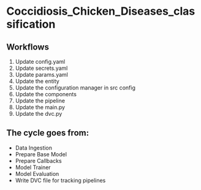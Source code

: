 # Coccidiosis_Chicken_Diseases_classification

## Workflows

1. Update config.yaml
2. Update secrets.yaml
3. Update params.yaml
4. Update the entity
5. Update the configuration manager in src config
6. Update the components
7. Update the pipeline
8. Update the main.py
9. Update the dvc.py

## The cycle goes from:

- Data Ingestion
- Prepare Base Model
- Prepare Callbacks
- Model Trainer
- Model Evaluation
- Write DVC file for tracking pipelines
